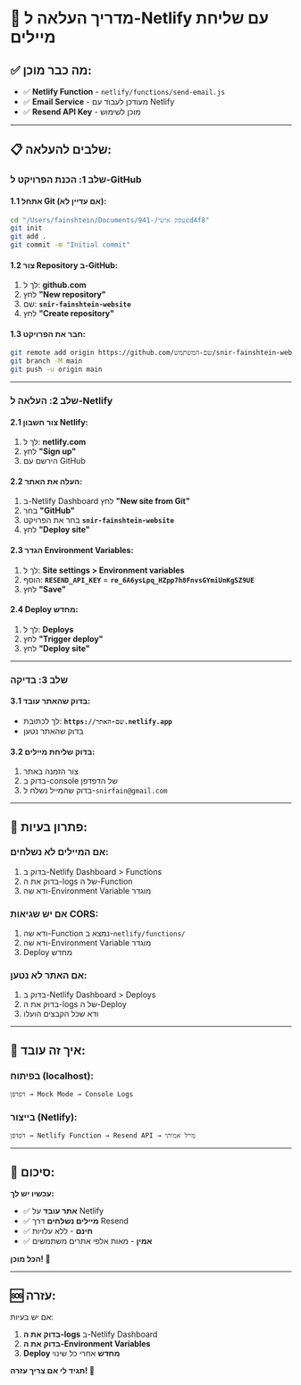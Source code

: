 # 🚀 מדריך העלאה ל-Netlify עם שליחת מיילים

## ✅ מה כבר מוכן:

- ✅ **Netlify Function** - `netlify/functions/send-email.js`
- ✅ **Email Service** - מעודכן לעבוד עם Netlify
- ✅ **Resend API Key** - מוכן לשימוש

---

## 📋 שלבים להעלאה:

### **שלב 1: הכנת הפרויקט ל-GitHub**

#### 1.1 אתחל Git (אם עדיין לא):
```bash
cd "/Users/fainshtein/Documents/עסק אישי/-941cd4f8"
git init
git add .
git commit -m "Initial commit"
```

#### 1.2 צור Repository ב-GitHub:
1. לך ל: **github.com**
2. לחץ **"New repository"**
3. שם: **`snir-fainshtein-website`**
4. לחץ **"Create repository"**

#### 1.3 חבר את הפרויקט:
```bash
git remote add origin https://github.com/שם-המשתמש/snir-fainshtein-website.git
git branch -M main
git push -u origin main
```

---

### **שלב 2: העלאה ל-Netlify**

#### 2.1 צור חשבון Netlify:
1. לך ל: **netlify.com**
2. לחץ **"Sign up"**
3. הירשם עם GitHub

#### 2.2 העלה את האתר:
1. ב-Netlify Dashboard לחץ **"New site from Git"**
2. בחר **"GitHub"**
3. בחר את הפרויקט **`snir-fainshtein-website`**
4. לחץ **"Deploy site"**

#### 2.3 הגדר Environment Variables:
1. לך ל: **Site settings > Environment variables**
2. הוסף: **`RESEND_API_KEY`** = **`re_6A6ysLpq_HZpp7h8FnvsGYmiUnKgSZ9UE`**
3. לחץ **"Save"**

#### 2.4 Deploy מחדש:
1. לך ל: **Deploys**
2. לחץ **"Trigger deploy"**
3. לחץ **"Deploy site"**

---

### **שלב 3: בדיקה**

#### 3.1 בדוק שהאתר עובד:
- לך לכתובת: **`https://שם-האתר.netlify.app`**
- בדוק שהאתר נטען

#### 3.2 בדוק שליחת מיילים:
1. צור הזמנה באתר
2. בדוק ב-console של הדפדפן
3. בדוק שהמייל נשלח ל-`snirfain@gmail.com`

---

## 🔧 פתרון בעיות:

### **אם המיילים לא נשלחים:**
1. בדוק ב-Netlify Dashboard > Functions
2. בדוק את ה-logs של ה-Function
3. ודא שה-Environment Variable מוגדר

### **אם יש שגיאות CORS:**
1. ודא שה-Function נמצא ב-`netlify/functions/`
2. ודא שה-Environment Variable מוגדר
3. Deploy מחדש

### **אם האתר לא נטען:**
1. בדוק ב-Netlify Dashboard > Deploys
2. בדוק את ה-logs של ה-Deploy
3. ודא שכל הקבצים הועלו

---

## 📧 איך זה עובד:

### **בפיתוח (localhost):**
```
דפדפן → Mock Mode → Console Logs
```

### **בייצור (Netlify):**
```
דפדפן → Netlify Function → Resend API → מייל אמיתי
```

---

## 🎯 סיכום:

**עכשיו יש לך:**
- ✅ **אתר עובד** על Netlify
- ✅ **מיילים נשלחים** דרך Resend
- ✅ **חינם** - ללא עלויות
- ✅ **אמין** - מאות אלפי אתרים משתמשים

**הכל מוכן! 🚀**

---

## 🆘 עזרה:

אם יש בעיות:
1. **בדוק את ה-logs** ב-Netlify Dashboard
2. **בדוק את ה-Environment Variables**
3. **Deploy מחדש** אחרי כל שינוי

**תגיד לי אם צריך עזרה! 🎯**
